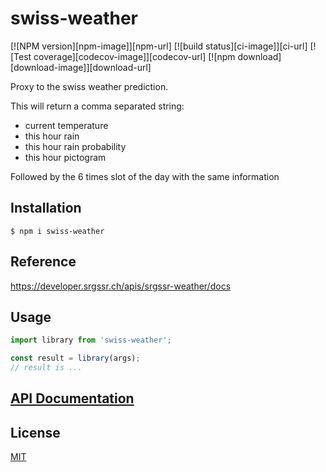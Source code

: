 # swiss-weather

[![NPM version][npm-image]][npm-url]
[![build status][ci-image]][ci-url]
[![Test coverage][codecov-image]][codecov-url]
[![npm download][download-image]][download-url]

Proxy to the swiss weather prediction.

This will return a comma separated string:

- current temperature
- this hour rain
- this hour rain probability
- this hour pictogram

Followed by the 6 times slot of the day with the same information

## Installation

`$ npm i swiss-weather`

## Reference

https://developer.srgssr.ch/apis/srgssr-weather/docs

## Usage

```js
import library from 'swiss-weather';

const result = library(args);
// result is ...
```

## [API Documentation](https://lpatiny.github.io/swiss-weather/)

## License

[MIT](./LICENSE)
